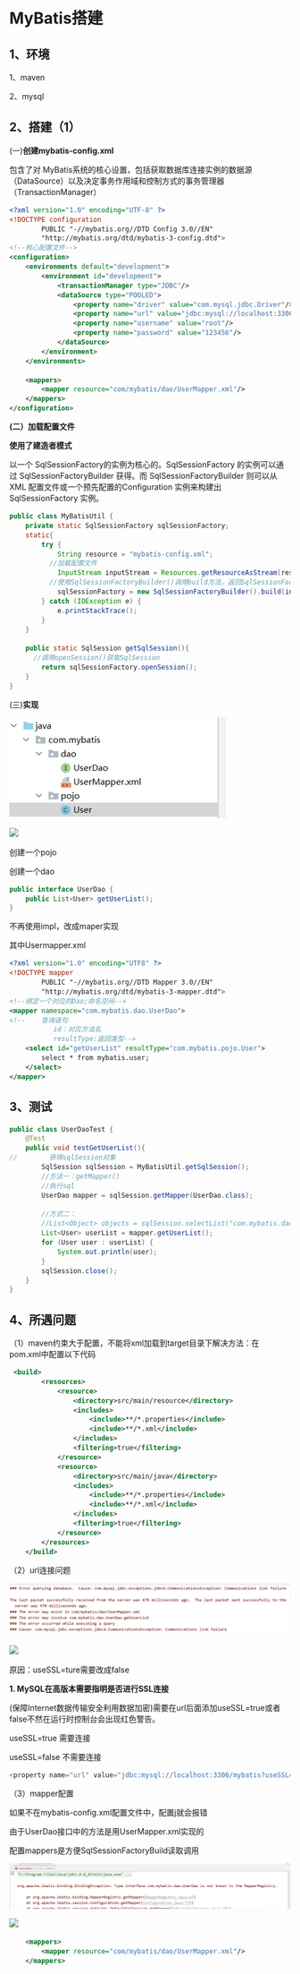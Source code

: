 # MyBatis搭建

## 1、环境

1、maven

2、mysql

## 2、搭建（1）

(一)**创建mybatis-config.xml**

包含了对 MyBatis系统的核心设置，包括获取数据库连接实例的数据源（DataSource）以及决定事务作用域和控制方式的事务管理器（TransactionManager）

```xml
<?xml version="1.0" encoding="UTF-8" ?>
<!DOCTYPE configuration
        PUBLIC "-//mybatis.org//DTD Config 3.0//EN"
        "http://mybatis.org/dtd/mybatis-3-config.dtd">
<!--核心配置文件-->
<configuration>
    <environments default="development">
        <environment id="development">
            <transactionManager type="JDBC"/>
            <dataSource type="POOLED">
                <property name="driver" value="com.mysql.jdbc.Driver"/>
                <property name="url" value="jdbc:mysql://localhost:3306/mybatis?useSSL=false&amp;useUnicode=true&amp;characterEncoding=utf-8"/>
                <property name="username" value="root"/>
                <property name="password" value="123456"/>
            </dataSource>
        </environment>
    </environments>

    <mappers>
        <mapper resource="com/mybatis/dao/UserMapper.xml"/>
    </mappers>
</configuration>
```

**(二）加载配置文件**

**使用了建造者模式**

以一个 SqlSessionFactory的实例为核心的。SqlSessionFactory 的实例可以通过 SqlSessionFactoryBuilder       获得。而 SqlSessionFactoryBuilder 则可以从 XML 配置文件或一个预先配置的Configuration 实例来构建出 SqlSessionFactory 实例。

```java
public class MyBatisUtil {
    private static SqlSessionFactory sqlSessionFactory;
    static{
        try {
            String resource = "mybatis-config.xml";
          //加载配置文件
            InputStream inputStream = Resources.getResourceAsStream(resource);
          //使用SqlSessionFactoryBuilder()调用build方法，返回SqlSessionFactory
            sqlSessionFactory = new SqlSessionFactoryBuilder().build(inputStream);
        } catch (IOException e) {
            e.printStackTrace();
        }
    }

    public static SqlSession getSqlSession(){
      //调用openSession()获取SqlSession
        return sqlSessionFactory.openSession();
    }
}
```

(三)**实现**

![](../assets/image/Snipaste_2021-08-30_21-36-11.jpg)

![]({{lvfasen.github.io}}/assets/image/Snipaste_2021-08-30_21-36-11.jpg)

创建一个pojo

创建一个dao

```java
public interface UserDao {
    public List<User> getUserList();
}

```

不再使用impl，改成maper实现

其中Usermapper.xml

```xml
<?xml version="1.0" encoding="UTF8" ?>
<!DOCTYPE mapper
        PUBLIC "-//mybatis.org//DTD Mapper 3.0//EN"
        "http://mybatis.org/dtd/mybatis-3-mapper.dtd">
<!--绑定一个对应的Dao;命名空间-->
<mapper namespace="com.mybatis.dao.UserDao">
<!--    查询语句
           id：对应方法名
           resultType:返回类型-->
    <select id="getUserList" resultType="com.mybatis.pojo.User">
        select * from mybatis.user;
    </select>
</mapper>

```

## 3、测试

```java
public class UserDaoTest {
    @Test
    public void testGetUserList(){
//        获得sqlSession对象
        SqlSession sqlSession = MyBatisUtil.getSqlSession();
        //方法一：getMapper()
        //执行sql
        UserDao mapper = sqlSession.getMapper(UserDao.class);

        //方式二：
        //List<Object> objects = sqlSession.selectList("com.mybatis.dao.UserDao.getUserList");
        List<User> userList = mapper.getUserList();
        for (User user : userList) {
            System.out.println(user);
        }
        sqlSession.close();
    }
}
```

## 4、所遇问题

（1）maven约束大于配置，不能将xml加载到target目录下解决方法：在pom.xml中配置以下代码

```xml
 <build>
        <resources>
            <resource>
                <directory>src/main/resource</directory>
                <includes>
                    <include>**/*.properties</include>
                    <include>**/*.xml</include>
                </includes>
                <filtering>true</filtering>
            </resource>
            <resource>
                <directory>src/main/java</directory>
                <includes>
                    <include>**/*.properties</include>
                    <include>**/*.xml</include>
                </includes>
                <filtering>true</filtering>
            </resource>
        </resources>
    </build>
```

（2）url连接问题

![](../assets/image/Snipaste_2021-08-30_21-49-10.jpg)

![]({{lvfasen.github.io}}/assets/image/Snipaste_2021-08-30_21-49-10.jpg)

原因：useSSL=ture需要改成false

**1. MySQL在高版本需要指明是否进行SSL连接**

(保障Internet数据传输安全利用数据加密)需要在url后面添加useSSL=true或者false不然在运行时控制台会出现红色警告。

useSSL=true 需要连接

useSSL=false 不需要连接

```java
<property name="url" value="jdbc:mysql://localhost:3306/mybatis?useSSL=ture&amp;useUnicode=true&amp;characterEncoding=utf-8"/>
```

（3）mapper配置

如果不在mybatis-config.xml配置文件中，配置<mappers></mappers>j就会报错

由于UserDao接口中的方法是用UserMapper.xml实现的

配置mappers是方便SqlSessionFactoryBuild读取调用

![](../assets/image/Snipaste_2021-08-30_21-55-50.jpg)

![]({{lvfasen.github.io}}/assets/image/Snipaste_2021-08-30_21-55-50.jpg)

```xml
	<mappers>
        <mapper resource="com/mybatis/dao/UserMapper.xml"/>
    </mappers>
```


